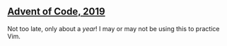## [Advent of Code, 2019](https://adventofcode.com/2019)

Not too late, only about a _year_! I may or may not be using this to practice Vim.
